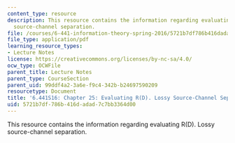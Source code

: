 ```yaml
---
content_type: resource
description: This resource contains the information regarding evaluating R(D). Lossy
  source-channel separation.
file: /courses/6-441-information-theory-spring-2016/5721b7df786b416dadad7c7bb3364d00_MIT6_441S16_chapter_25.pdf
file_type: application/pdf
learning_resource_types:
- Lecture Notes
license: https://creativecommons.org/licenses/by-nc-sa/4.0/
ocw_type: OCWFile
parent_title: Lecture Notes
parent_type: CourseSection
parent_uid: 99ddf4a2-3a6e-f9c4-342b-b24697590209
resourcetype: Document
title: '6.441S16: Chapter 25: Evaluating R(D). Lossy Source-Channel Separation.'
uid: 5721b7df-786b-416d-adad-7c7bb3364d00
---
```

This resource contains the information regarding evaluating R(D). Lossy source-channel separation.
